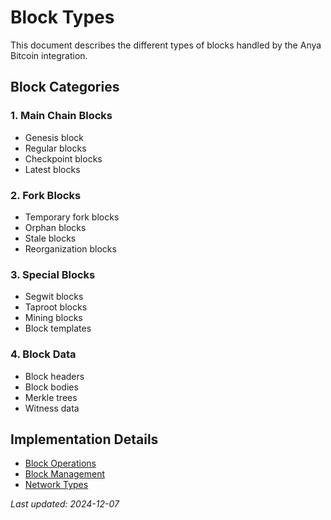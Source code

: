 # Block Types

This document describes the different types of blocks handled by the Anya Bitcoin integration.

## Block Categories

### 1. Main Chain Blocks
- Genesis block
- Regular blocks
- Checkpoint blocks
- Latest blocks

### 2. Fork Blocks
- Temporary fork blocks
- Orphan blocks
- Stale blocks
- Reorganization blocks

### 3. Special Blocks
- Segwit blocks
- Taproot blocks
- Mining blocks
- Block templates

### 4. Block Data
- Block headers
- Block bodies
- Merkle trees
- Witness data

## Implementation Details
- [Block Operations](block-operations.md)
- [Block Management](block-management.md)
- [Network Types](../network/network-types.md)

*Last updated: 2024-12-07*
